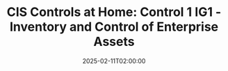 ---
title: "CIS Controls at Home: Control 1 IG1 - Inventory and Control of Enterprise Assets"
date: 2025-02-11T02:00:00
tags:
  - cis
  - concepts
categories: 
  - cybersecurity
 
draft: true
url: "cis-at-home-control1-ig1"
summary: "Summary of steps and results implementing CIS Control 1 IG1"
description: "Summary of steps and results implementing CIS Control 1 IG1"

---